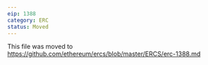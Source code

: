 ```yaml
---
eip: 1388
category: ERC
status: Moved
---
```


This file was moved to https://github.com/ethereum/ercs/blob/master/ERCS/erc-1388.md
